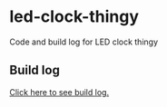 # led-clock-thingy
Code and build log for LED clock thingy

## Build log

[Click here to see build log.](https://github.com/LangdalP/led-clock-thingy/blob/buildlog/buildlog/README.md)

